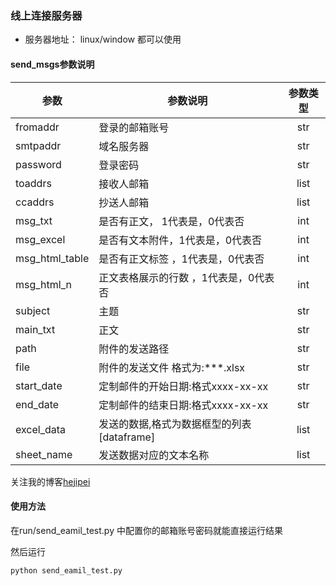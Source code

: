 
### 线上连接服务器
* 服务器地址： linux/window 都可以使用

#### send_msgs参数说明 
| 参数 | 参数说明| 参数类型 |
 --------|---------|:--------------:|
fromaddr         | 登录的邮箱账号| str
smtpaddr         | 域名服务器|str
password         | 登录密码| str
toaddrs          | 接收人邮箱|list
ccaddrs          | 抄送人邮箱|list
msg_txt          | 是否有正文，  1代表是，0代表否 |int
msg_excel        | 是否有文本附件，1代表是，0代表否|int
msg_html_table   | 是否有正文标签 ，1代表是，0代表否|int
msg_html_n       | 正文表格展示的行数 ，1代表是，0代表否|int
subject          | 主题|str
main_txt         | 正文|str
path             | 附件的发送路径|str
file             | 附件的发送文件 格式为:***.xlsx|str
start_date       | 定制邮件的开始日期:格式xxxx-xx-xx|str
end_date         | 定制邮件的结束日期:格式xxxx-xx-xx|str
excel_data       | 发送的数据,格式为数据框型的列表 [dataframe]|list
sheet_name       | 发送数据对应的文本名称|list

关注我的博客[hejipei](https://blog.csdn.net/hejp_123)

#### 使用方法
在run/send_eamil_test.py 中配置你的邮箱账号密码就能直接运行结果

然后运行
```python
python send_eamil_test.py
```


